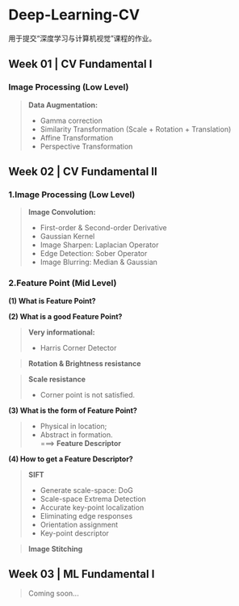 # Deep-Learning-CV
用于提交“深度学习与计算机视觉”课程的作业。

## Week 01 | CV Fundamental I
### Image Processing (Low Level)
>**Data Augmentation:**
>* Gamma correction
>* Similarity Transformation (Scale + Rotation + Translation)
>* Affine Transformation
>* Perspective Transformation

## Week 02 | CV Fundamental II
### 1.Image Processing (Low Level)
>**Image Convolution:**
>* First-order & Second-order Derivative
>* Gaussian Kernel
>* Image Sharpen: Laplacian Operator
>* Edge Detection: Sober Operator
>* Image Blurring: Median & Gaussian
### 2.Feature Point (Mid Level)
**(1) What is Feature Point?**  

**(2) What is a good Feature Point?**
>**Very informational:**
>* Harris Corner Detector  

>**Rotation & Brightness resistance**

>**Scale resistance**
>* Corner point is not satisfied.

**(3) What is the form of Feature Point?**
>* Physical in location;
>* Abstract in formation.  
>===> **Feature Descriptor** 
     

**(4) How to get a Feature Descriptor?**
>**SIFT**
>* Generate scale-space: DoG
>* Scale-space Extrema Detection
>* Accurate key-point localization
>* Eliminating edge responses
>* Orientation assignment
>* Key-point descriptor

>**Image Stitching**

## Week 03 | ML Fundamental I
> Coming soon...
